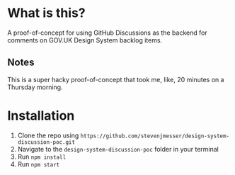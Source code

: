 # What is this?

A proof-of-concept for using GitHub Discussions as the backend for comments on GOV.‌UK Design System backlog items.

## Notes

This is a super hacky proof-of-concept that took me, like, 20 minutes on a Thursday morning. 

# Installation

1. Clone the repo using `https://github.com/stevenjmesser/design-system-discussion-poc.git`
2. Navigate to the `design-system-discussion-poc` folder in your terminal
3. Run `npm install`
4. Run `npm start`